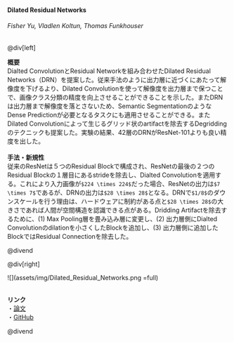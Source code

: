 #### Dilated Residual Networks
###### Fisher Yu, Vladlen Koltun, Thomas Funkhouser

@div[left]

__概要__<br>
Dialted ConvolutionとResidual Networkを組み合わせたDilated Residual Networks（DRN）を提案した。従来手法のように出力層に近づくにあたって解像度を下げるより、Dilated Convolutionを使って解像度を出力層まで保つことで、画像クラス分類の精度を向上させることができることを示した。またDRNは出力層まで解像度を落とさないため、Semantic SegmentationのようなDense Predictionが必要となるタスクにも適用させることができる。またDilated Convolutionによって生じるグリッド状のartifactを除去するDegriddingのテクニックも提案した。実験の結果、42層のDRNがResNet-101よりも良い精度を出した。<br>
<br>
__手法・新規性__<br>
従来のResNetは５つのResidual Blockで構成され、ResNetの最後の２つのResidual Blockの１層目にあるstrideを除去し、Dialted Convolutionを適用する。これにより入力画像が`$224 \times 224$`だった場合、ResNetの出力は`$7 \times 7$`であるが、DRNの出力は`$28 \times 28$`となる。DRNで`$1/8$`のダウンスケールを行う理由は、ハードウェアに制約がある点と`$28 \times 28$`の大きさであれば人間が空間構造を認識できる点がある。Dridding Artifactを除去するために、(1) Max Pooling層を畳み込み層に変更し、(2) 出力層側にDialted Convolutionのdilationを小さくしたBlockを追加し、(3) 出力層側に追加したBlockではResidual Connectionを除去した。<br>


@divend

@div[right]

![](assets/img/Dilated_Residual_Networks.png =full)<br>
<br>

__リンク__<br>
・[論文](http://openaccess.thecvf.com/content_cvpr_2017/papers/Yu_Dilated_Residual_Networks_CVPR_2017_paper.pdf)<br>
・[GitHub](https://github.com/fyu/drn)<br>

@divend